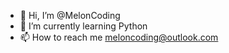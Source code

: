 - 👋 Hi, I’m @MelonCoding
- 🌱 I’m currently learning Python
- 📫 How to reach me meloncoding@outlook.com

<!---
MelonCoding/MelonCoding is a ✨ special ✨ repository because its `README.md` (this file) appears on your GitHub profile.
You can click the Preview link to take a look at your changes.
--->
